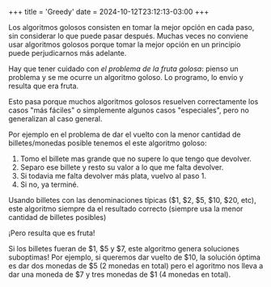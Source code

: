 +++
title = 'Greedy'
date = 2024-10-12T23:12:13-03:00
+++

Los algoritmos golosos consisten en tomar la mejor opción en cada paso, sin
considerar lo que puede pasar después. Muchas veces no conviene usar algoritmos
golosos porque tomar la mejor opción en un principio puede perjudicarnos más
adelante.

Hay que tener cuidado con *el problema de la fruta golosa*: pienso un problema y
se me ocurre un algoritmo goloso. Lo programo, lo envío y resulta que era fruta.

Esto pasa porque muchos algoritmos golosos resuelven correctamente los casos
"más fáciles" o simplemente algunos casos "especiales", pero no generalizan al
caso general.

Por ejemplo en el problema de dar el vuelto con la menor cantidad de
billetes/monedas posible tenemos el este algoritmo goloso:

1. Tomo el billete mas grande que no supere lo que tengo que devolver.
2. Separo ese billete y resto su valor a lo que me falta devolver.
3. Si todavia me falta devolver más plata, vuelvo al paso 1.
4. Si no, ya terminé.

Usando billetes con las denominaciones típicas ($1, $2, $5, $10, $20, etc), este
algoritmo siempre da el resultado correcto (siempre usa la menor cantidad
de billetes posibles)

¡Pero resulta que es fruta!

Si los billetes fueran de $1, $5 y $7, este algoritmo genera soluciones
suboptimas! Por ejemplo, si queremos dar vuelto de $10, la solución óptima es
dar dos monedas de $5 (2 monedas en total) pero el agoritmo nos lleva a dar una
moneda de $7 y tres monedas de $1 (4 monedas en total).